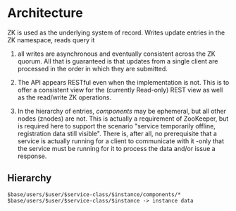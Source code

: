 <!---
  Licensed under the Apache License, Version 2.0 (the "License");
  you may not use this file except in compliance with the License.
  You may obtain a copy of the License at
  
   http://www.apache.org/licenses/LICENSE-2.0
  
  Unless required by applicable law or agreed to in writing, software
  distributed under the License is distributed on an "AS IS" BASIS,
  WITHOUT WARRANTIES OR CONDITIONS OF ANY KIND, either express or implied.
  See the License for the specific language governing permissions and
  limitations under the License. See accompanying LICENSE file.
-->
  
# Architecture

ZK is used as the underlying system of record. Writes update entries in the
ZK namespace, reads query it

1. all writes are asynchronous and eventually consistent across the ZK quorum.
All that is guaranteed is that updates from a single client are processed in
the order in which they are submitted.

1. The API appears RESTful even when the implementation is not. This is to
offer a consistent view for the (currently Read-only) REST view as well
as the read/write ZK operations.

1. In the hierarchy of entries, *components* may be ephemeral, but all other
nodes (znodes) are not. This is actually a requirement of ZooKeeper, but is
required here to support the scenario "service temporarily offline, registration data
still visible". There is, after all, no prerequisite that a service is actually
running for a client to communicate with it -only that the service must
be running for it to process the data and/or issue a response. 

## Hierarchy

    $base/users/$user/$service-class/$instance/components/*
    $base/users/$user/$service-class/$instance -> instance data